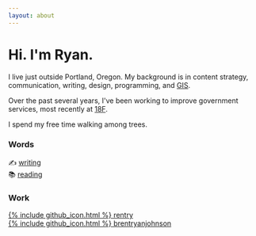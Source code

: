```yaml
---
layout: about
---
```


# Hi. I'm Ryan.

I live just outside Portland, Oregon. My background is in content strategy, communication, writing, design, programming, and [GIS](https://en.wikipedia.org/wiki/Geographic_information_science).

Over the past several years, I've been working to improve government services, most recently at [18F](https://18f.gsa.gov/).

I spend my free time walking among trees.

### Words
✍️ [writing](/posts)<br>
📚 [reading](/books)

### Work
[{% include github_icon.html %} rentry](https://github.com/rentry)<br>
[{% include github_icon.html %} brentryanjohnson](https://github.com/brentryanjohnson)